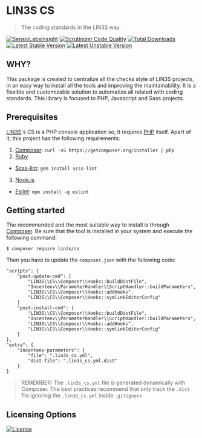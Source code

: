 # LIN3S CS
> The coding standards in the LIN3S way.

[![SensioLabsInsight](https://insight.sensiolabs.com/projects/854eee6e-101f-40ca-a3be-fb41b01abcc9/mini.png)](https://insight.sensiolabs.com/projects/854eee6e-101f-40ca-a3be-fb41b01abcc9)
[![Scrutinizer Code Quality](https://scrutinizer-ci.com/g/LIN3S/CS/badges/quality-score.png?b=master)](https://scrutinizer-ci.com/g/LIN3S/CS/?branch=master)
[![Total Downloads](https://poser.pugx.org/lin3s/cs/downloads)](https://packagist.org/packages/lin3s/cs)
&nbsp;&nbsp;&nbsp;&nbsp;
[![Latest Stable Version](https://poser.pugx.org/lin3s/cs/v/stable.svg)](https://packagist.org/packages/lin3s/cs)
[![Latest Unstable Version](https://poser.pugx.org/lin3s/cs/v/unstable.svg)](https://packagist.org/packages/lin3s/cs)

## WHY?
This package is created to centralize all the checks style of LIN3S projects, in an easy way to install all the tools
and improving the maintainability. It is a flexible and customizable solution to automatize all related with coding
standards. This library is focused to PHP, Javascript and Sass projects.

## Prerequisites
[LIN3S][1]'s CS is a PHP console application so, it requires [PHP][2] itself. Apart of it, this project has the
following requirements:

1. [Composer][3]: `curl -sS https://getcomposer.org/installer | php`
2. [Ruby][4]
  * [Scss-lint][5]: `gem install scss-lint`
3. [Node.js][6]
  * [Eslint][7]: `npm install -g eslint`


## Getting started
The recommended and the most suitable way to install is through [Composer][3]. Be sure that the tool is installed in
your system and execute the following command:
```
$ composer require lin3s/cs
```
Then you have to update the `composer.json` with the following code:
```
"scripts": {
    "post-update-cmd": [
        "LIN3S\\CS\\Composer\\Hooks::buildDistFile",
        "Incenteev\\ParameterHandler\\ScriptHandler::buildParameters",
        "LIN3S\\CS\\Composer\\Hooks::addHooks",
        "LIN3S\\CS\\Composer\\Hooks::symlinkEditorConfig"
    ]
    "post-install-cmd": [
        "LIN3S\\CS\\Composer\\Hooks::buildDistFile",
        "Incenteev\\ParameterHandler\\ScriptHandler::buildParameters",
        "LIN3S\\CS\\Composer\\Hooks::addHooks",
        "LIN3S\\CS\\Composer\\Hooks::symlinkEditorConfig"
    ]
},
"extra": {
    "incenteev-parameters": {
        "file": ".lin3s_cs.yml",
        "dist-file": ".lin3s_cs.yml.dist"
    }
}
```

> REMEMBER: The `.lin3s_cs.yml` file is generated dynamically with Composer. The best practices recommend that only
track the `.dist` file ignoring the `.lin3s_cs.yml` inside `.gitignore`

## Licensing Options
[![License](https://poser.pugx.org/lin3s/cs/license.svg)](https://github.com/LIN3S/CS/blob/master/LICENSE)

[1]: http://lin3s.com
[2]: http://php.net/
[3]: https://getcomposer.org/
[4]: https://www.ruby-lang.org/en/downloads/
[5]: https://github.com/brigade/scss-lint
[6]: https://nodejs.org/download/
[7]: http://eslint.org/
